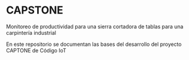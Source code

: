 # CAPSTONE
Monitoreo de productividad para una sierra cortadora de tablas para una carpintería industrial

En este repositorio se documentan las bases del desarrollo del proyecto CAPTONE de Código IoT
